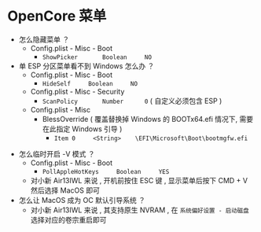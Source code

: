 # OpenCore 菜单

- 怎么隐藏菜单 ？
  - Config.plist - Misc - Boot
    - `ShowPicker		Boolean		NO`
- 单 ESP 分区菜单看不到 Windows 怎么办 ？
  - Config.plist - Misc - Boot
    - `HideSelf		Boolean		NO`
  - Config.plist - Misc - Security
    - `ScanPolicy		Number		0`  ( 自定义必须包含 ESP )
  - Config.plist - Misc
    - BlessOverride  ( 覆盖替换掉 Windows 的 BOOTx64.efi 情况下, 需要在此指定 Windows 引导 )
      - `Item 0		<String>	\EFI\Microsoft\Boot\bootmgfw.efi`
+ 怎么临时开启 -V 模式 ？
  + Config.plist - Misc - Boot
    + `PollAppleHotKeys		Boolean		YES` 
  + 对小新 Air13IWL 来说 , 开机前按住 ESC 键 , 显示菜单后按下 CMD + V 然后选择 MacOS 即可
+ 怎么让 MacOS 成为 OC 默认引导系统 ？
  + 对小新 Air13IWL 来说 , 其支持原生 NVRAM , 在 `系统偏好设置 - 启动磁盘` 选择对应的卷宗重启即可